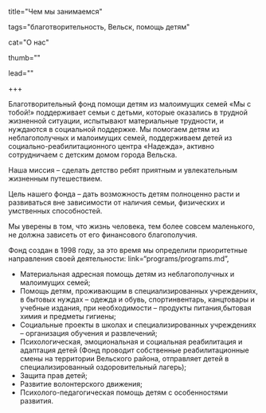title="Чем мы занимаемся" 

tags="благотворительность, Вельск, помощь детям" 

cat="О нас" 

thumb="" 

lead="" 

+++

Благотворительный фонд помощи детям из малоимущих семей «Мы с тобой!» поддерживает семьи с детьми, которые оказались в трудной жизненной ситуации, испытывают материальные трудности, и нуждаются в социальной поддержке. 
Мы помогаем детям из неблагополучных и малоимущих семей, поддерживаем детей из социально-реабилитационного центра «Надежда», активно сотрудничаем с детским домом города Вельска.

Наша миссия – сделать детство ребят приятным и увлекательным жизненным путешествием.

Цель нашего фонда – дать возможность детям полноценно расти и развиваться вне зависимости от наличия семьи, физических и умственных способностей.

Мы уверены в том, что жизнь человека, тем более совсем маленького, не должна зависеть от его финансового благополучия.

Фонд создан в 1998 году, за это время мы определили приоритетные направления своей деятельности: link=“programs/programs.md”,

* Материальная адресная помощь детям из неблагополучных и малоимущих семей;
* Помощь детям, проживающим в специализированных учреждениях, в бытовых нуждах – одежда и обувь, спортинвентарь, канцтовары и учебные издания, при необходимости – продукты питания,бытовая химия и предметы гигиены;
* Социальные проекты в школах и специализированных учреждениях – организация обучения и развлечений;
* Психологическая, эмоциональная и социальная реабилитация и адаптация детей (Фонд проводит собственные реабилитационные смены на территории Вельского района, отправляет детей в специализированный оздоровительный лагерь);
* Защита прав детей;
* Развитие волонтерского движения;
* Психолого-педагогическая помощь детям с особенностями развития.


